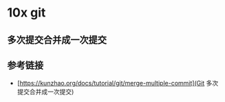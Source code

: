 # 10x git

## 多次提交合并成一次提交

## 参考链接

- [https://kunzhao.org/docs/tutorial/git/merge-multiple-commit](Git 多次提交合并成一次提交)
